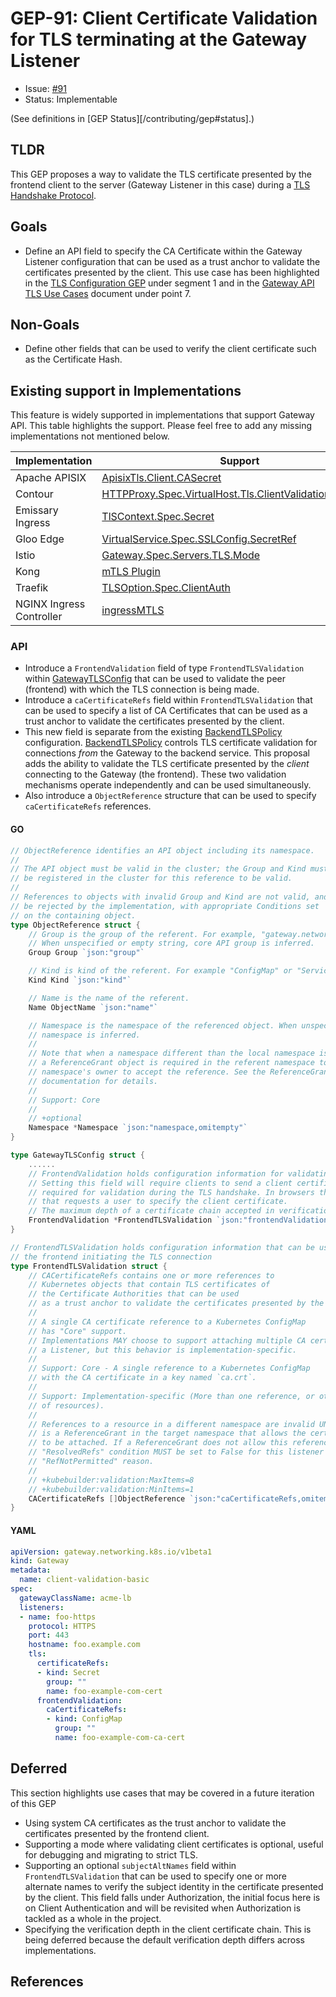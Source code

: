 # GEP-91: Client Certificate Validation for TLS terminating at the Gateway Listener

* Issue: [#91](https://github.com/kubernetes-sigs/gateway-api/issues/91)
* Status: Implementable

(See definitions in [GEP Status][/contributing/gep#status].)

## TLDR

This GEP proposes a way to validate the TLS certificate presented by the frontend client to the server
(Gateway Listener in this case) during a [TLS Handshake Protocol][].

## Goals

* Define an API field to specify the CA Certificate within the Gateway Listener configuration that can be used as a trust anchor to validate the certificates presented by the client. This use case has been highlighted in the [TLS Configuration GEP][] under segment 1 and in the [Gateway API TLS Use Cases][] document under point 7.

## Non-Goals
* Define other fields that can be used to verify the client certificate such as the Certificate Hash.

## Existing support in Implementations

This feature is widely supported in implementations that support Gateway API.
This table highlights the support. Please feel free to add any missing implementations not mentioned below.

| Implementation | Support       |
|----------------|------------|
| Apache APISIX  | [ApisixTls.Client.CASecret](https://apisix.apache.org/docs/ingress-controller/tutorials/mtls/#mutual-authentication)      |
| Contour        | [HTTPProxy.Spec.VirtualHost.Tls.ClientValidation.CASecret](https://projectcontour.io/docs/v1.17.1/config/tls-termination/)      |
| Emissary Ingress| [TlSContext.Spec.Secret](https://www.getambassador.io/docs/emissary/latest/topics/running/tls/mtls)     |
| Gloo Edge      | [VirtualService.Spec.SSLConfig.SecretRef](https://docs.solo.io/gloo-edge/latest/guides/security/tls/server_tls/#configuring-downstream-mtls-in-a-virtual-service)      |
| Istio          | [Gateway.Spec.Servers.TLS.Mode](https://istio.io/latest/docs/tasks/traffic-management/ingress/secure-ingress/#configure-a-mutual-tls-ingress-gateway)      |
| Kong           | [mTLS Plugin](https://docs.konghq.com/hub/kong-inc/mtls-auth/)      |
| Traefik        | [TLSOption.Spec.ClientAuth](https://doc.traefik.io/traefik/https/tls/#client-authentication-mtls)    |
| NGINX Ingress Controller | [ingressMTLS](https://docs.nginx.com/nginx-ingress-controller/configuration/policy-resource/#ingressmtls)    |

### API

* Introduce a `FrontendValidation` field of type `FrontendTLSValidation` within [GatewayTLSConfig][] that can be used to validate the peer (frontend) with which the TLS connection is being made.
* Introduce a `caCertificateRefs` field within `FrontendTLSValidation` that can be used to specify a list of CA Certificates that can be used as a trust anchor to validate the certificates presented by the client.
* This new field is separate from the existing [BackendTLSPolicy][] configuration. [BackendTLSPolicy][] controls TLS certificate validation for connections *from* the
  Gateway to the backend service.  This proposal adds the ability to validate the TLS certificate presented by the *client* connecting to the Gateway (the
  frontend). These two validation mechanisms operate independently and can be used simultaneously.
* Also introduce a `ObjectReference` structure that can be used to specify `caCertificateRefs` references.

#### GO

```go
// ObjectReference identifies an API object including its namespace.
//
// The API object must be valid in the cluster; the Group and Kind must
// be registered in the cluster for this reference to be valid.
//
// References to objects with invalid Group and Kind are not valid, and must
// be rejected by the implementation, with appropriate Conditions set
// on the containing object.
type ObjectReference struct {
	// Group is the group of the referent. For example, "gateway.networking.k8s.io".
	// When unspecified or empty string, core API group is inferred.
	Group Group `json:"group"`

	// Kind is kind of the referent. For example "ConfigMap" or "Service".
	Kind Kind `json:"kind"`

	// Name is the name of the referent.
	Name ObjectName `json:"name"`

	// Namespace is the namespace of the referenced object. When unspecified, the local
	// namespace is inferred.
	//
	// Note that when a namespace different than the local namespace is specified,
	// a ReferenceGrant object is required in the referent namespace to allow that
	// namespace's owner to accept the reference. See the ReferenceGrant
	// documentation for details.
	//
	// Support: Core
	//
	// +optional
	Namespace *Namespace `json:"namespace,omitempty"`
}

type GatewayTLSConfig struct {
    ......
    // FrontendValidation holds configuration information for validating the frontend (client).
    // Setting this field will require clients to send a client certificate
    // required for validation during the TLS handshake. In browsers this may result in a dialog appearing 
    // that requests a user to specify the client certificate.
    // The maximum depth of a certificate chain accepted in verification is Implementation specific.
    FrontendValidation *FrontendTLSValidation `json:"frontendValidation,omitempty"`
}

// FrontendTLSValidation holds configuration information that can be used to validate
// the frontend initiating the TLS connection
type FrontendTLSValidation struct {
    // CACertificateRefs contains one or more references to
    // Kubernetes objects that contain TLS certificates of
    // the Certificate Authorities that can be used
    // as a trust anchor to validate the certificates presented by the client.
    //
    // A single CA certificate reference to a Kubernetes ConfigMap
    // has "Core" support.
    // Implementations MAY choose to support attaching multiple CA certificates to
    // a Listener, but this behavior is implementation-specific.
    //
    // Support: Core - A single reference to a Kubernetes ConfigMap
    // with the CA certificate in a key named `ca.crt`.
    //
    // Support: Implementation-specific (More than one reference, or other kinds
    // of resources).
    //
    // References to a resource in a different namespace are invalid UNLESS there
    // is a ReferenceGrant in the target namespace that allows the certificate
    // to be attached. If a ReferenceGrant does not allow this reference, the
    // "ResolvedRefs" condition MUST be set to False for this listener with the
    // "RefNotPermitted" reason.
    //
    // +kubebuilder:validation:MaxItems=8
    // +kubebuilder:validation:MinItems=1
    CACertificateRefs []ObjectReference `json:"caCertificateRefs,omitempty"`
}

```

#### YAML

```yaml
apiVersion: gateway.networking.k8s.io/v1beta1
kind: Gateway
metadata:
  name: client-validation-basic
spec:
  gatewayClassName: acme-lb
  listeners:
  - name: foo-https
    protocol: HTTPS
    port: 443
    hostname: foo.example.com
    tls:
      certificateRefs:
      - kind: Secret
        group: ""
        name: foo-example-com-cert
      frontendValidation:
        caCertificateRefs:
        - kind: ConfigMap
          group: ""
          name: foo-example-com-ca-cert
```

## Deferred

This section highlights use cases that may be covered in a future iteration of this GEP

* Using system CA certificates as the trust anchor to validate the certificates presented by the frontend client.
* Supporting a mode where validating client certificates is optional, useful for debugging and migrating to strict TLS.
* Supporting an optional `subjectAltNames` field within `FrontendTLSValidation` that can be used to specify one or more alternate names to verify the subject identity in the certificate presented by the client. This field falls under Authorization, the initial focus here is on Client Authentication and will be revisited when Authorization is tackled as a whole in the project.
* Specifying the verification depth in the client certificate chain. This is being deferred because the default verification depth differs across implementations.


## References

[TLS Handshake Protocol]: https://www.rfc-editor.org/rfc/rfc5246#section-7.4
[Certificate Path Validation]: https://www.rfc-editor.org/rfc/rfc5280#section-6
[GatewayTLSConfig]: https://gateway-api.sigs.k8s.io/references/spec/#gateway.networking.k8s.io/v1.GatewayTLSConfig
[BackendTLSPolicy]: https://gateway-api.sigs.k8s.io/api-types/backendtlspolicy/
[TLS Configuration GEP]: https://gateway-api.sigs.k8s.io/geps/gep-2907/
[Gateway API TLS Use Cases]: https://docs.google.com/document/d/17sctu2uMJtHmJTGtBi_awGB0YzoCLodtR6rUNmKMCs8/edit?pli=1#heading=h.cxuq8vo8pcxm
